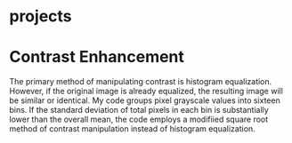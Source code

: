# projects
# Contrast Enhancement
The primary method of manipulating contrast is histogram equalization. However, if the 
original image is already equalized, the resulting image will be similar or identical.
My code groups pixel grayscale values into sixteen bins. If the standard deviation of 
total pixels in each bin is substantially lower than the overall mean, the code employs
a modifiied square root method of contrast manipulation instead of histogram equalization.
